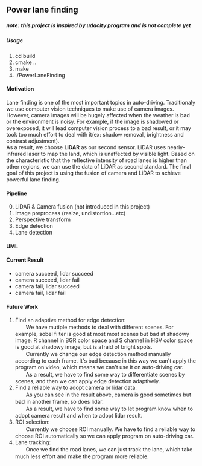 ## Power lane finding

##### _note: this project is inspired by udacity program and is not complete yet_

##### _Usage_
1. cd build
2. cmake ..
3. make
4. ./PowerLaneFinding

#### Motivation  
Lane finding is one of the most important topics in auto-driving. Traditionaly we use computer vision techniques to make use of camera images. However, camera images will be hugely affected when the weather is bad or the environment is noisy. For example, if the image is shadowed or overexposed, it will lead computer vision process to a bad result, or it may took too much effort to deal with it(ex: shadow removal, brightness and contrast adjustment).  
As a result, we choose **LiDAR** as our second sensor. LiDAR uses nearly-infrared laser to map the land, which is unaffected by visible light. Based on the characteristic that the reflective intensity of road lanes is higher than other regions, we can use the data of LiDAR as second standard. The final goal of this project is using the fusion of camera and LiDAR to 
achieve powerful lane finding.

#### Pipeline
0. LiDAR & Camera fusion (not introduced in this project)
1. Image preprocess (resize, undistortion...etc)
2. Perspective transform
3. Edge detection
4. Lane detection

#### UML

#### Current Result
+ camera succeed, lidar succeed
+ camera succeed, lidar fail
+ camera fail, lidar succeed
+ camera fail, lidar fail

#### Future Work
1. Find an adaptive method for edge detection:  
   　　We have mutiple methods to deal with different scenes. For example, sobel filter is good at most most scenes but bad at shadowy image. R channel in BGR color space and S channel in HSV color space is good at shadowy image, but is afraid of bright spots.   
　　Currently we change our edge detection method manually according to each frame. It's bad because in this way we can't apply the program on video, which means we can't use it on auto-driving car.  
　　As a result, we have to find some way to differentiate scenes by scenes, and then we can apply edge detection adaptively. 
2. Find a reliable way to adopt camera or lidar data:  
　　As you can see in the result above, camera is good sometimes but bad in another frame, so does lidar.   
　　As a result, we have to find some way to let program know when to adopt camera result and when to adopt lidar result.
3. ROI selection:  
　　Currently we choose ROI manually. We have to find a reliable way to choose ROI automatically so we can apply program on auto-driving car.
4. Lane tracking:  
　　Once we find the road lanes, we can just track the lane, which take much less effort and make the program more reliable.
